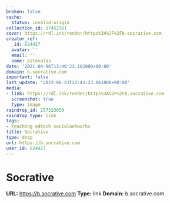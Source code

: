 ```yaml
---
broken: false
cache:
  status: invalid-origin
collection_id: 17452361
cover: https://rdl.ink/render/https%3A%2F%2Fb.socrative.com
creator_ref:
  _id: 624427
  avatar: ''
  email: ''
  name: pitosalas
date: '2021-04-06T13:40:23.102000+00:00'
domain: b.socrative.com
important: false
last_update: '2022-06-23T22:43:23.861000+00:00'
media:
- link: https://rdl.ink/render/https%3A%2F%2Fb.socrative.com
  screenshot: true
  type: image
raindrop_id: 257323059
raindrop_type: link
tags:
- teaching edtech socialnetworks
title: Socrative
type: drop
url: https://b.socrative.com
user_id: 624427
---
```


# Socrative

**URL:** https://b.socrative.com
**Type:** link
**Domain:** b.socrative.com
